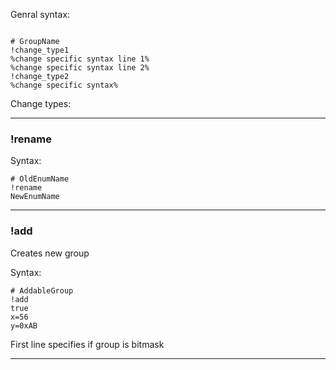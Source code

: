 


Genral syntax:
```

# GroupName
!change_type1
%change specific syntax line 1%
%change specific syntax line 2%
!change_type2
%change specific syntax%

```
Change types:

---
### !rename

Syntax:
```
# OldEnumName
!rename
NewEnumName
```

---
### !add

Creates new group

Syntax:
```
# AddableGroup
!add
true
x=56
y=0xAB
```
First line specifies if group is bitmask

---


